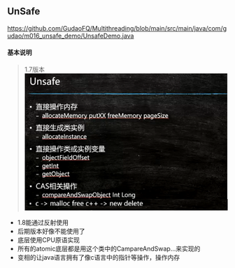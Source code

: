 ## UnSafe
<https://github.com/GudaoFQ/Multithreading/blob/main/src/main/java/com/gudao/m016_unsafe_demo/UnsafeDemo.java>

#### 基本说明
> 1.7版本
![multithreading-unsafe基本说明.jpg](../resource/multithreading/multithreading-unsafe基本说明.jpg)
* 1.8能通过反射使用
* 后期版本好像不能使用了
* 底层使用CPU原语实现
* 所有的atomic底层都是用这个类中的CampareAndSwap...来实现的
* 变相的让java语言拥有了像c语言中的指针等操作，操作内存